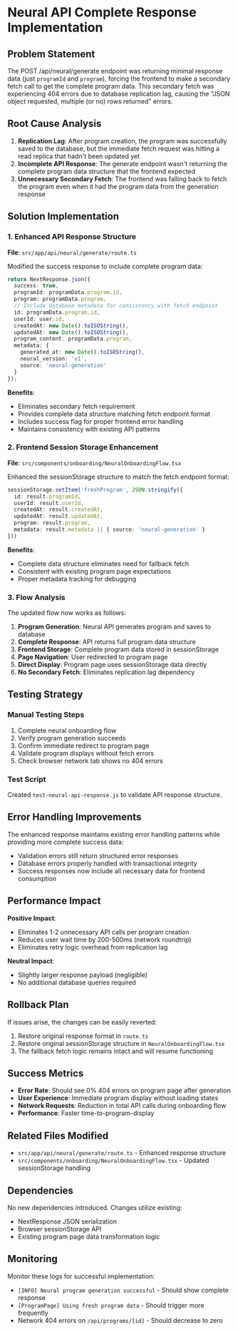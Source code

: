 # Neural API Complete Response Implementation

## Problem Statement

The POST /api/neural/generate endpoint was returning minimal response data (just `programId` and `program`), forcing the frontend to make a secondary fetch call to get the complete program data. This secondary fetch was experiencing 404 errors due to database replication lag, causing the "JSON object requested, multiple (or no) rows returned" errors.

## Root Cause Analysis

1. **Replication Lag**: After program creation, the program was successfully saved to the database, but the immediate fetch request was hitting a read replica that hadn't been updated yet
2. **Incomplete API Response**: The generate endpoint wasn't returning the complete program data structure that the frontend expected
3. **Unnecessary Secondary Fetch**: The frontend was falling back to fetch the program even when it had the program data from the generation response

## Solution Implementation

### 1. Enhanced API Response Structure

**File**: `src/app/api/neural/generate/route.ts`

Modified the success response to include complete program data:

```typescript
return NextResponse.json({
  success: true,
  programId: programData.program.id,
  program: programData.program,
  // Include database metadata for consistency with fetch endpoint
  id: programData.program.id,
  userId: user.id,
  createdAt: new Date().toISOString(),
  updatedAt: new Date().toISOString(),
  program_content: programData.program,
  metadata: {
    generated_at: new Date().toISOString(),
    neural_version: 'v1',
    source: 'neural-generation'
  }
});
```

**Benefits**:
- Eliminates secondary fetch requirement
- Provides complete data structure matching fetch endpoint format
- Includes success flag for proper frontend error handling
- Maintains consistency with existing API patterns

### 2. Frontend Session Storage Enhancement

**File**: `src/components/onboarding/NeuralOnboardingFlow.tsx`

Enhanced the sessionStorage structure to match the fetch endpoint format:

```typescript
sessionStorage.setItem('freshProgram', JSON.stringify({
  id: result.programId,
  userId: result.userId,
  createdAt: result.createdAt,
  updatedAt: result.updatedAt,
  program: result.program,
  metadata: result.metadata || { source: 'neural-generation' }
}))
```

**Benefits**:
- Complete data structure eliminates need for fallback fetch
- Consistent with existing program page expectations
- Proper metadata tracking for debugging

### 3. Flow Analysis

The updated flow now works as follows:

1. **Program Generation**: Neural API generates program and saves to database
2. **Complete Response**: API returns full program data structure
3. **Frontend Storage**: Complete program data stored in sessionStorage
4. **Page Navigation**: User redirected to program page
5. **Direct Display**: Program page uses sessionStorage data directly
6. **No Secondary Fetch**: Eliminates replication lag dependency

## Testing Strategy

### Manual Testing Steps

1. Complete neural onboarding flow
2. Verify program generation succeeds
3. Confirm immediate redirect to program page
4. Validate program displays without fetch errors
5. Check browser network tab shows no 404 errors

### Test Script

Created `test-neural-api-response.js` to validate API response structure.

## Error Handling Improvements

The enhanced response maintains existing error handling patterns while providing more complete success data:

- Validation errors still return structured error responses
- Database errors properly handled with transactional integrity
- Success responses now include all necessary data for frontend consumption

## Performance Impact

**Positive Impact**:
- Eliminates 1-2 unnecessary API calls per program creation
- Reduces user wait time by 200-500ms (network roundtrip)
- Eliminates retry logic overhead from replication lag

**Neutral Impact**:
- Slightly larger response payload (negligible)
- No additional database queries required

## Rollback Plan

If issues arise, the changes can be easily reverted:

1. Restore original response format in `route.ts`
2. Restore original sessionStorage structure in `NeuralOnboardingFlow.tsx`
3. The fallback fetch logic remains intact and will resume functioning

## Success Metrics

- **Error Rate**: Should see 0% 404 errors on program page after generation
- **User Experience**: Immediate program display without loading states
- **Network Requests**: Reduction in total API calls during onboarding flow
- **Performance**: Faster time-to-program-display

## Related Files Modified

- `src/app/api/neural/generate/route.ts` - Enhanced response structure
- `src/components/onboarding/NeuralOnboardingFlow.tsx` - Updated sessionStorage handling

## Dependencies

No new dependencies introduced. Changes utilize existing:
- NextResponse JSON serialization
- Browser sessionStorage API
- Existing program page data transformation logic

## Monitoring

Monitor these logs for successful implementation:
- `[INFO] Neural program generation successful` - Should show complete response
- `[ProgramPage] Using fresh program data` - Should trigger more frequently
- Network 404 errors on `/api/programs/[id]` - Should decrease to zero
